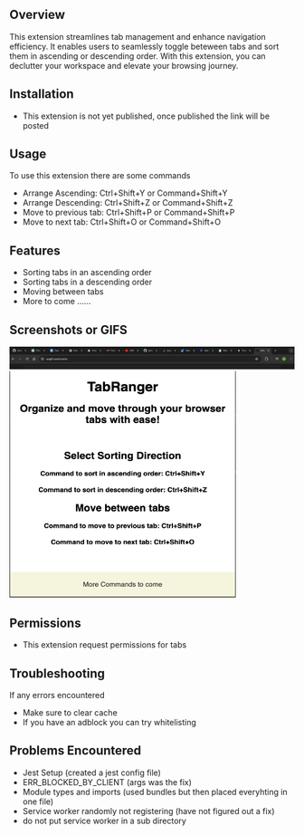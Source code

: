 ## Overview
This extension streamlines tab management and enhance navigation efficiency. It enables users to seamlessly toggle beteween tabs and sort them in ascending or descending order. With this extension, you can declutter your workspace and elevate your browsing journey.

## Installation
- This extension is not yet published, once published the link will be posted

## Usage
To use this extension there are some commands
- Arrange Ascending: Ctrl+Shift+Y or Command+Shift+Y
- Arrange Descending: Ctrl+Shift+Z or Command+Shift+Z
- Move to previous tab: Ctrl+Shift+P or Command+Shift+P
- Move to next tab: Ctrl+Shift+O or Command+Shift+O

## Features
- Sorting tabs in an ascending order
- Sorting tabs in a descending order
- Moving between tabs
- More to come ......

## Screenshots or GIFS
![alt text](demo.gif)
<img src="ExtensionUi.png" alt="Extension UI" width="400" height="400">

## Permissions
- This extension request permissions for tabs

## Troubleshooting
If any errors encountered
- Make sure to clear cache
- If you have an adblock you can try whitelisting

## Problems Encountered
- Jest Setup (created a jest config file)
- ERR_BLOCKED_BY_CLIENT (args was the fix)
- Module types and imports (used bundles but then placed everyhting in one file)
- Service worker randomly not registering (have not figured out a fix)
- do not put service worker in a sub directory